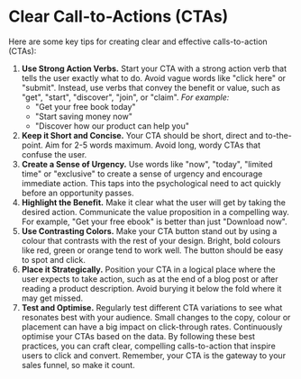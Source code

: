 # Clear Call-to-Actions (CTAs)
Here are some key tips for creating clear and effective calls-to-action (CTAs):
1. **Use Strong Action Verbs.** Start your CTA with a strong action verb that tells the user exactly what to do. Avoid vague words like "click here" or "submit". Instead, use verbs that convey the benefit or value, such as "get", "start", "discover", "join", or "claim".
	_For example:_
	- "Get your free book today"
	- "Start saving money now"
	- "Discover how our product can help you"
2. **Keep it Short and Concise.** Your CTA should be short, direct and to-the-point. Aim for 2-5 words maximum. Avoid long, wordy CTAs that confuse the user.
3. **Create a Sense of Urgency.** Use words like "now", "today", "limited time" or "exclusive" to create a sense of urgency and encourage immediate action. This taps into the psychological need to act quickly before an opportunity passes.
4. **Highlight the Benefit.** Make it clear what the user will get by taking the desired action. Communicate the value proposition in a compelling way. For example, "Get your free ebook" is better than just "Download now".
5. **Use Contrasting Colors.** Make your CTA button stand out by using a colour that contrasts with the rest of your design. Bright, bold colours like red, green or orange tend to work well. The button should be easy to spot and click.
6. **Place it Strategically.** Position your CTA in a logical place where the user expects to take action, such as at the end of a blog post or after reading a product description. Avoid burying it below the fold where it may get missed.
7. **Test and Optimise.** Regularly test different CTA variations to see what resonates best with your audience. Small changes to the copy, colour or placement can have a big impact on click-through rates. Continuously optimise your CTAs based on the data.
By following these best practices, you can craft clear, compelling calls-to-action that inspire users to click and convert. Remember, your CTA is the gateway to your sales funnel, so make it count.